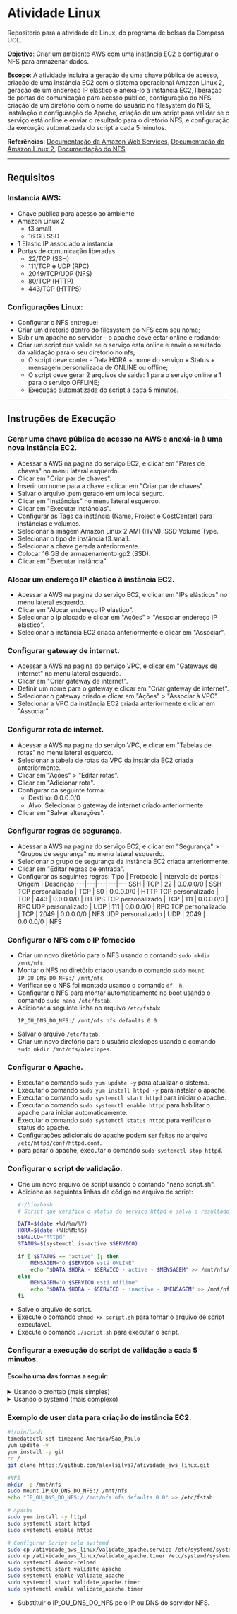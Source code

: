 # Atividade Linux

Repositorio para a atividade de Linux, do programa de bolsas da Compass UOL.

**Objetivo**: Criar um ambiente AWS com uma instância EC2 e configurar o NFS para armazenar dados.

**Escopo**: A atividade incluirá a geração de uma chave pública de acesso, criação de uma instância EC2 com o sistema operacional Amazon Linux 2, geração de um endereço IP elástico e anexá-lo à instância EC2, liberação de portas de comunicação para acesso público, configuração do NFS, criação de um diretório com o nome do usuário no filesystem do NFS, instalação e configuração do Apache, criação de um script para validar se o serviço está online e enviar o resultado para o diretório NFS, e configuração da execução automatizada do script a cada 5 minutos.

**Referências**: [Documentação da Amazon Web Services](https://docs.aws.amazon.com/pt_br/index.html), [Documentação do Amazon Linux 2](https://docs.aws.amazon.com/pt_br/AWSEC2/latest/UserGuide/amazon-linux-2-virtual-machine.html), [Documentação do NFS](http://l.github.io/debian-handbook/html/pt-BR/sect.nfs-file-server.html), 

---
## Requisitos

### Instancia AWS:
- Chave pública para acesso ao ambiente
- Amazon Linux 2
    - t3.small
    - 16 GB SSD
- 1 Elastic IP associado a instancia
- Portas de comunicação liberadas
    - 22/TCP (SSH)
    - 111/TCP e UDP (RPC)
    - 2049/TCP/UDP (NFS)
    - 80/TCP (HTTP)
    - 443/TCP (HTTPS)

### Configurações Linux:

- Configurar o NFS entregue;
- Criar um diretorio dentro do filesystem do NFS com seu nome;
- Subir um apache no servidor - o apache deve estar online e rodando;
- Criar um script que valide se o serviço esta online e envie o resultado da validação para o seu diretorio no nfs;
    - O script deve conter - Data HORA + nome do serviço + Status + mensagem personalizada de ONLINE ou offline;
    - O script deve gerar 2 arquivos de saida: 1 para o serviço online e 1 para o serviço OFFLINE;
    - Execução automatizada do script a cada 5 minutos.

---

## Instruções de Execução

### Gerar uma chave pública de acesso na AWS e anexá-la à uma nova instância EC2.
- Acessar a AWS na pagina do serviço EC2, e clicar em "Pares de chaves" no menu lateral esquerdo.
- Clicar em "Criar par de chaves".
- Inserir um nome para a chave e clicar em "Criar par de chaves".
- Salvar o arquivo .pem gerado em um local seguro.
- Clicar em "Instâncias" no menu lateral esquerdo.
- Clicar em "Executar instâncias".
- Configurar as Tags da instância (Name, Project e CostCenter) para instâncias e volumes.
- Selecionar a imagem Amazon Linux 2 AMI (HVM), SSD Volume Type.
- Selecionar o tipo de instância t3.small.
- Selecionar a chave gerada anteriormente.
- Colocar 16 GB de armazenamento gp2 (SSD).
- Clicar em "Executar instância".


### Alocar um endereço IP elástico à instância EC2.

- Acessar a AWS na pagina do serviço EC2, e clicar em "IPs elásticos" no menu lateral esquerdo.
- Clicar em "Alocar endereço IP elástico".
- Selecionar o ip alocado e clicar em "Ações" > "Associar endereço IP elástico".
- Selecionar a instância EC2 criada anteriormente e clicar em "Associar".

### Configurar gateway de internet.

- Acessar a AWS na pagina do serviço VPC, e clicar em "Gateways de internet" no menu lateral esquerdo.
- Clicar em "Criar gateway de internet".
- Definir um nome para o gateway e clicar em "Criar gateway de internet".
- Selecionar o gateway criado e clicar em "Ações" > "Associar à VPC".
- Selecionar a VPC da instância EC2 criada anteriormente e clicar em "Associar".

### Configurar rota de internet.

- Acessar a AWS na pagina do serviço VPC, e clicar em "Tabelas de rotas" no menu lateral esquerdo.
- Selecionar a tabela de rotas da VPC da instância EC2 criada anteriormente.
- Clicar em "Ações" > "Editar rotas".
- Clicar em "Adicionar rota".
- Configurar da seguinte forma:
    - Destino: 0.0.0.0/0
    - Alvo: Selecionar o gateway de internet criado anteriormente
- Clicar em "Salvar alterações".

### Configurar regras de segurança.
- Acessar a AWS na pagina do serviço EC2, e clicar em "Segurança" > "Grupos de segurança" no menu lateral esquerdo.
- Selecionar o grupo de segurança da instância EC2 criada anteriormente.
- Clicar em "Editar regras de entrada".
- Configurar as seguintes regras:
    Tipo | Protocolo | Intervalo de portas | Origem | Descrição
    ---|---|---|---|---
    SSH | TCP | 22 | 0.0.0.0/0 | SSH
    TCP personalizado | TCP | 80 | 0.0.0.0/0 | HTTP
    TCP personalizado | TCP | 443 | 0.0.0.0/0 | HTTPS
    TCP personalizado | TCP | 111 | 0.0.0.0/0 | RPC
    UDP personalizado | UDP | 111 | 0.0.0.0/0 | RPC
    TCP personalizado | TCP | 2049 | 0.0.0.0/0 | NFS
    UDP personalizado | UDP | 2049 | 0.0.0.0/0 | NFS

### Configurar o NFS com o IP fornecido

- Criar um novo diretório para o NFS usando o comando `sudo mkdir /mnt/nfs`.
- Montar o NFS no diretório criado usando o comando `sudo mount IP_OU_DNS_DO_NFS:/ /mnt/nfs`.
- Verificar se o NFS foi montado usando o comando `df -h`.
- Configurar o NFS para montar automaticamente no boot usando o comando `sudo nano /etc/fstab`.
- Adicionar a seguinte linha no arquivo `/etc/fstab`:
    ```
    IP_OU_DNS_DO_NFS:/ /mnt/nfs nfs defaults 0 0
    ```
- Salvar o arquivo `/etc/fstab`.
- Criar um novo diretório para o usuário alexlopes usando o comando `sudo mkdir /mnt/nfs/alexlopes`.

### Configurar o Apache.

- Executar o comando `sudo yum update -y` para atualizar o sistema.
- Executar o comando `sudo yum install httpd -y` para instalar o apache.
- Executar o comando `sudo systemctl start httpd` para iniciar o apache.
- Executar o comando `sudo systemctl enable httpd` para habilitar o apache para iniciar automaticamente.
- Executar o comando `sudo systemctl status httpd` para verificar o status do apache.
- Configurações adicionais do apache podem ser feitas no arquivo `/etc/httpd/conf/httpd.conf`.
- para parar o apache, executar o comando `sudo systemctl stop httpd`.

### Configurar o script de validação.

- Crie um novo arquivo de script usando o comando "nano script.sh".
- Adicione as seguintes linhas de código no arquivo de script:
    ```bash
    #!/bin/bash
    # Script que verifica o status do serviço httpd e salva o resultado em um arquivo no diretório /mnt/nfs/alex
    
    DATA=$(date +%d/%m/%Y)
    HORA=$(date +%H:%M:%S)
    SERVICO="httpd"
    STATUS=$(systemctl is-active $SERVICO)
   
    if [ $STATUS == "active" ]; then
        MENSAGEM="O $SERVICO está ONLINE"
        echo "$DATA $HORA - $SERVICO - active - $MENSAGEM" >> /mnt/nfs/alexlopes/online.txt
    else
        MENSAGEM="O $SERVICO está offline"
        echo "$DATA $HORA - $SERVICO - inactive - $MENSAGEM" >> /mnt/nfs/alexlopes/offline.txt
    fi
    ```
- Salve o arquivo de script.
- Execute o comando `chmod +x script.sh` para tornar o arquivo de script executável.
- Execute o comando `./script.sh` para executar o script.

### Configurar a execução do script de validação a cada 5 minutos.

#### Escolha uma das formas a seguir:
<details>
<summary>Usando o crontab (mais simples)</summary>

### Configurar o cronjob.

- Execute o comando `crontab -e` para editar o cronjob.
- Adicione a seguinte linha de código no arquivo de cronjob:
    ```bash
    */5 * * * * /home/ec2-user/script.sh
    ```
- Salve o arquivo de cronjob.
- Execute o comando `crontab -l` para verificar se o cronjob foi configurado corretamente.

</details>

<details>
<summary>Usando o systemd (mais complexo)</summary>

### Configurar o serviço systemd.
- Crie um novo arquivo de serviço usando o comando `sudo nano /etc/systemd/system/validate_apache.service`.
- Adicione as seguintes linhas de código no arquivo de serviço:
    ```bash
    [Unit]
    Description=Validate apache service
    
    [Service]
    Type=simple
    ExecStart=/home/ec2-user/script.sh
    Restart=on-failure
    RestartSec=5
    
    [Install]
    WantedBy=multi-user.target
    ```
- Salve o arquivo de serviço.
- Execute o comando `sudo systemctl daemon-reload` para recarregar o systemd.
- Execute o comando `sudo systemctl start validate_apache` para iniciar o serviço.
- Execute o comando `sudo systemctl enable validate_apache` para habilitar o serviço para iniciar automaticamente.
- Execute o comando `sudo systemctl status validate_apache` para verificar o status do serviço.

### Configurar o timer systemd.
- Crie um novo arquivo de timer usando o comando `sudo nano /etc/systemd/system/validate_apache.timer`.
- Adicione as seguintes linhas de código no arquivo de timer:
    ```bash
    [Unit]
    Description=Validate apache timer
    
    [Timer]
    OnBootSec=5min
    OnUnitActiveSec=5min
    Unit=validate_apache.service

    [Install]
    WantedBy=multi-user.target
    ```
- Salve o arquivo de timer.
- Execute o comando `sudo systemctl daemon-reload` para recarregar o systemd.
- Execute o comando `sudo systemctl start validate_apache.timer` para iniciar o timer.
- Execute o comando `sudo systemctl enable validate_apache.timer` para habilitar o timer para iniciar automaticamente.
- Execute o comando `sudo systemctl status validate_apache.timer` para verificar o status do timer.

</details>

### Exemplo de user data para criação de instância EC2.

```bash
#!/bin/bash
timedatectl set-timezone America/Sao_Paulo
yum update -y
yum install -y git
cd /
git clone https://github.com/alexlsilva7/atividade_aws_linux.git

#NFS
mkdir -p /mnt/nfs
sudo mount IP_OU_DNS_DO_NFS:/ /mnt/nfs
echo "IP_OU_DNS_DO_NFS:/ /mnt/nfs nfs defaults 0 0" >> /etc/fstab

# Apache
sudo yum install -y httpd
sudo systemctl start httpd
sudo systemctl enable httpd

# Configurar Script pelo systemd
sudo cp /atividade_aws_linux/validate_apache.service /etc/systemd/system/
sudo cp /atividade_aws_linux/validate_apache.timer /etc/systemd/system/
sudo systemctl daemon-reload
sudo systemctl start validate_apache
sudo systemctl enable validate_apache
sudo systemctl start validate_apache.timer
sudo systemctl enable validate_apache.timer
```

- Substituir o IP_OU_DNS_DO_NFS pelo IP ou DNS do servidor NFS.